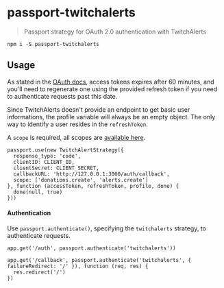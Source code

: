 # passport-twitchalerts

> Passport strategy for OAuth 2.0 authentication with TwitchAlerts

    npm i -S passport-twitchalerts

## Usage

As stated in the [OAuth docs](https://twitchalerts.readme.io/docs/oauth-2), access tokens expires after 60 minutes,
and you'll need to regenerate one using the provided refresh token if you need to authenticate requests past this date.

Since TwitchAlerts doesn't provide an endpoint to get basic user informations, the profile variable will always be an empty object. The only way to identify a user resides in the `refreshToken`.

A `scope` is required, all scopes are [available here](https://twitchalerts.readme.io/docs/scopes).

    passport.use(new TwitchAlertStrategy({
      response_type: 'code',
      clientID: CLIENT_ID,
      clientSecret: CLIENT_SECRET,
      callbackURL: 'http://127.0.0.1:3000/auth/callback',
      scope: ['donations.create', 'alerts.create']
    }, function (accessToken, refreshToken, profile, done) {
      done(null, true)
    }))

#### Authentication

Use `passport.authenticate()`, specifying the `twitchalerts` strategy, to authenticate requests.

    app.get('/auth', passport.authenticate('twitchalerts'))

    app.get('/callback', passport.authenticate('twitchalerts', { failureRedirect: '/' }), function (req, res) {
      res.redirect('/')
    })
